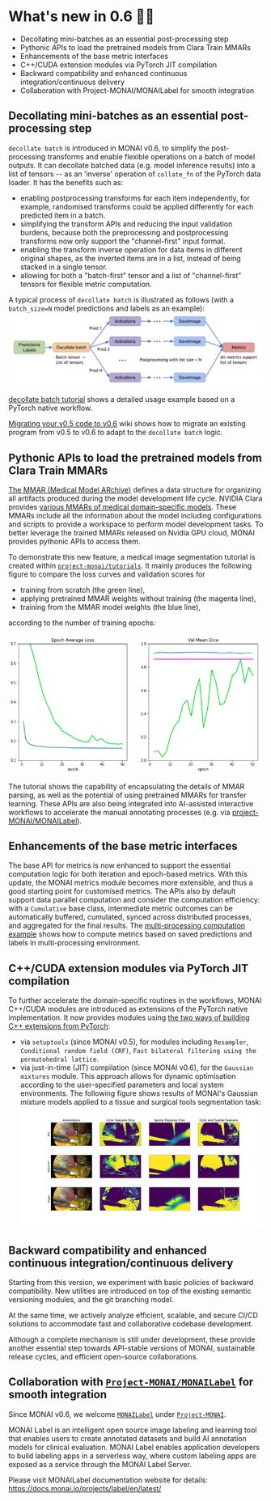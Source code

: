 # What's new in 0.6 🎉🎉

- Decollating mini-batches as an essential post-processing step
- Pythonic APIs to load the pretrained models from Clara Train MMARs
- Enhancements of the base metric interfaces
- C++/CUDA extension modules via PyTorch JIT compilation
- Backward compatibility and enhanced continuous integration/continuous delivery
- Collaboration with Project-MONAI/MONAILabel for smooth integration


## Decollating mini-batches as an essential post-processing step
`decollate batch` is introduced in MONAI v0.6, to simplify the post-processing transforms and enable flexible operations on a batch of model outputs.
It can decollate batched data (e.g. model inference results) into a list of tensors -- as an 'inverse' operation of `collate_fn` of the PyTorch data loader. It has the benefits such as:
- enabling postprocessing transforms for each item independently, for example, randomised transforms could be applied differently for each predicted item in a batch.
- simplifying the transform APIs and reducing the input validation burdens, because both the preprocessing and postprocessing transforms now only support the "channel-first" input format.
- enabling the transform inverse operation for data items in different original shapes, as the inverted items are in a list, instead of being stacked in a single tensor.
- allowing for both a "batch-first" tensor and a list of "channel-first" tensors for flexible metric computation.

A typical process of `decollate batch` is illustrated as follows (with a `batch_size=N` model predictions and labels as an example):
![decollate_batch](../images/decollate_batch.png)

[decollate batch tutorial](https://github.com/Project-MONAI/tutorials/blob/master/modules/decollate_batch.ipynb) shows a detailed usage example based on a PyTorch native workflow.

[Migrating your v0.5 code to v0.6](https://github.com/Project-MONAI/MONAI/wiki/v0.5-to-v0.6-migration-guide) wiki shows how to migrate an existing program from v0.5 to v0.6 to adapt to the `decollate batch` logic.

## Pythonic APIs to load the pretrained models from Clara Train MMARs
[The MMAR (Medical Model ARchive)](https://docs.nvidia.com/clara/clara-train-sdk/pt/mmar.html)
defines a data structure for organizing all artifacts produced during the model development life cycle.
NVIDIA Clara provides [various MMARs of medical domain-specific models](https://ngc.nvidia.com/catalog/models?orderBy=scoreDESC&pageNumber=0&query=clara_pt&quickFilter=&filters=).
These MMARs include all the information about the model including configurations and scripts to provide a workspace to perform model development tasks. To better leverage the trained MMARs released on Nvidia GPU cloud, MONAI provides pythonic APIs to access them.

To demonstrate this new feature, a medical image segmentation tutorial is created within
[`project-monai/tutorials`](https://github.com/Project-MONAI/tutorials/blob/master/modules/transfer_mmar.ipynb).
It mainly produces the following figure to compare the loss curves and validation scores for
- training from scratch (the green line),
- applying pretrained MMAR weights without training (the magenta line),
- training from the MMAR model weights (the blue line),

according to the number of training epochs:

![transfer_mmar](../images/transfer_mmar.png)

The tutorial shows the capability of encapsulating the details of MMAR parsing, as well as the potential of using pretrained MMARs for transfer learning.
These APIs are also being integrated into AI-assisted interactive workflows to accelerate the manual annotating processes (e.g. via [project-MONAI/MONAILabel](https://github.com/Project-MONAI/MONAILabel)).

## Enhancements of the base metric interfaces
The base API for metrics is now enhanced to support the essential computation logic for both iteration and epoch-based metrics.
With this update, the MONAI metrics module becomes more extensible, and thus a good starting point for customised metrics.
The APIs also by default support data parallel computation and consider the computation efficiency:  with a `Cumulative` base class, intermediate metric outcomes can be automatically buffered, cumulated, synced across distributed processes, and aggregated for the final results. The [multi-processing computation example](https://github.com/Project-MONAI/tutorials/blob/master/modules/compute_metric.py) shows how to compute metrics based on saved predictions and labels in multi-processing environment.

## C++/CUDA extension modules via PyTorch JIT compilation
To further accelerate the domain-specific routines in the workflows, MONAI C++/CUDA modules are introduced as extensions of the PyTorch native implementation.
It now provides modules using [the two ways of building C++ extensions from PyTorch](https://pytorch.org/tutorials/advanced/cpp_extension.html#custom-c-and-cuda-extensions):
- via `setuptools` (since MONAI v0.5), for modules including `Resampler`, `Conditional random field (CRF)`, `Fast bilateral filtering using the permutohedral lattice`.
- via just-in-time (JIT) compilation (since MONAI v0.6), for the `Gaussian mixtures` module. This approach allows for dynamic optimisation according to the user-specified parameters and local system environments.
The following figure shows results of MONAI's Gaussian mixture models applied to a tissue and surgical tools segmentation task:
![Gaussian mixture models as a postprocessing step](../images/gmm_feature_set_comparison_s.png)

## Backward compatibility and enhanced continuous integration/continuous delivery
Starting from this version, we experiment with basic policies of backward compatibility.
New utilities are introduced on top of the existing semantic versioning modules, and the git branching model.

At the same time, we actively analyze efficient, scalable, and secure CI/CD solutions to accommodate fast and collaborative codebase development.

Although a complete mechanism is still under development, these provide another essential step towards API-stable versions of MONAI, sustainable release cycles, and efficient open-source collaborations.

## Collaboration with [`Project-MONAI/MONAILabel`](https://github.com/Project-MONAI/MONAILabel) for smooth integration
Since MONAI v0.6, we welcome [`MONAILabel`](https://github.com/Project-MONAI/MONAILabel) under [`Project-MONAI`](https://github.com/Project-MONAI).

MONAI Label is an intelligent open source image labeling and learning tool that enables users to create annotated datasets and build AI annotation models for clinical evaluation.
MONAI Label enables application developers to build labeling apps in a serverless way,
where custom labeling apps are exposed as a service through the MONAI Label Server.

Please visit MONAILabel documentation website for details:
https://docs.monai.io/projects/label/en/latest/
